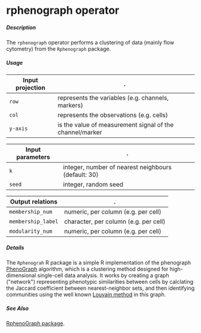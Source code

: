 # rphenograph operator

##### Description

The `rphenograph` operator performs a clustering of data (mainly flow cytometry) from the `Rphenograph` package.

##### Usage

Input projection|.
---|---
`row`   | represents the variables (e.g. channels, markers)
`col`   | represents the observations (e.g. cells) 
`y-axis`| is the value of measurement signal of the channel/marker


Input parameters|.
---|---
`k`   | integer, number of nearest neighbours (default: 30)
`seed`   | integer, random seed

Output relations|.
---|---
`membership_num`| numeric, per column (e.g. per cell)
`membership_label`| character, per column (e.g. per cell)
`modularity_num`| numeric, per column (e.g. per cell)

##### Details

The `Rphenograh` R package is a simple R implementation of the phenograph [PhenoGraph](http://www.cell.com/cell/abstract/S0092-8674(15)00637-6) algorithm, which is a clustering method designed for high-dimensional single-cell data analysis. It works by creating a graph ("network") representing phenotypic similarities between cells by calclating the Jaccard coefficient between nearest-neighbor sets, and then identifying communities using the well known [Louvain method](https://sites.google.com/site/findcommunities/) in this graph. 

##### See Also
[RphenoGraph package](https://github.com/i-cyto/Rphenograph).


